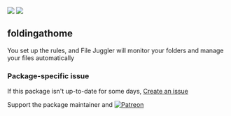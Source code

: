 [![](https://img.shields.io/chocolatey/v/filejuggler?color=green&label=filejuggler)](https://chocolatey.org/packages/filejuggler) [![](https://img.shields.io/chocolatey/dt/filejuggler)](https://chocolatey.org/packages/filejuggler)

## foldingathome
You set up the rules, and File Juggler will monitor your folders and manage your files automatically

### Package-specific issue
If this package isn't up-to-date for some days, [Create an issue](https://github.com/tunisiano187/Chocolatey-packages/issues/new/choose)

Support the package maintainer and [![Patreon](https://cdn.jsdelivr.net/gh/tunisiano187/Chocolatey-packages@d15c4e19c709e7148588d4523ffc6dd3cd3c7e5e/icons/patreon.png)](https://www.patreon.com/tunisiano)